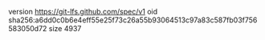 version https://git-lfs.github.com/spec/v1
oid sha256:a6dd0c0b6e4eff55e25f73c26a55b93064513c97a83c587fb03f756583050d72
size 4937
